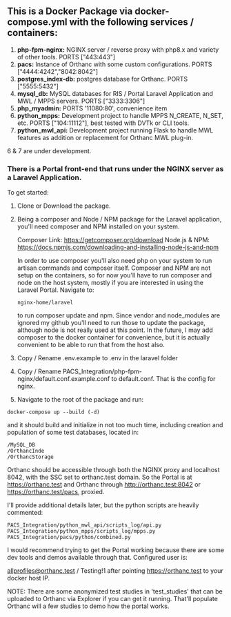 ## This is a Docker Package via docker-compose.yml with the following services / containers:

1.  **php-fpm-nginx:**  NGINX server / reverse proxy with php8.x and variety of other tools. PORTS ["443:443"]
2.  **pacs:**  Instance of Orthanc with some custom configurations. PORTS ["4444:4242","8042:8042"] 
3.  **postgres_index-db:**  postgres database for Orthanc. PORTS ["5555:5432"]
4.  **mysql_db:**  MySQL databases for RIS / Portal Laravel Application and MWL / MPPS servers.  PORTS ["3333:3306"]
5.  **php_myadmin:**  PORTS '11080:80', convenience item
6.  **python_mpps:**  Development project to handle MPPS N_CREATE, N_SET, etc.  PORTS ["104:11112"], best tested with DVTk or CLI tools.
7.  **python_mwl_api:**  Development project running Flask to handle MWL features as addition or replacement for Orthanc MWL plug-in.

6 & 7 are under development.

### There is a Portal front-end that runs under the NGINX server as a Laravel Application.

To get started:

1.  Clone or Download the package.
2.  Being a composer and Node / NPM package for the Laravel application, you'll need composer and NPM installed on your system.

    Composer Link:  https://getcomposer.org/download
    Node.js & NPM:  https://docs.npmjs.com/downloading-and-installing-node-js-and-npm
    
    In order to use composer you'll also need php on your system to run artisan commands and composer itself.  Composer and NPM are not setup on the containers,
    so for now you'll have to run composer and node on the host system, mostly if you are interested in using the Laravel Portal.  Navigate to:
    
    ```nginx-home/laravel```
    
    to run composer update and npm.  Since vendor and node_modules are ignored my github you'll need to run those to update the package, although node is not really
    used at this point.  In the future, I may add composer to the docker container for convenience, but it is actually convenient to be able to run that from the host
    also.
    
3.  Copy / Rename .env.example to .env in the laravel folder

4.  Copy / Rename PACS_Integration/php-fpm-nginx/default.conf.example.conf to default.conf.  That is the config for nginx.

4.  Navigate to the root of the package and run:
```
docker-compose up --build (-d)
```
and it should build and initialize in not too much time, including creation and population of some test databases, located in:
```
/MySQL_DB
/OrthancInde
/OrthancStorage
```
Orthanc should be accessible through both the NGINX proxy and localhost 8042, with the SSC set to orthanc.test domain.  So the Portal is at https://orthanc.test and Orthanc through http://orthanc.test:8042 or https://orthanc.test/pacs, proxied.

I'll provide additional details later, but the python scripts are heavily commented:
```
PACS_Integration/python_mwl_api/scripts_log/api.py
PACS_Integration/python_mpps/scripts_log/mpps.py
PACS_Integration/pacs/python/combined.py
```
I would recommend trying to get the Portal working because there are some dev tools and demos available through that.  Configured user is:

allprofiles@orthanc.test / Testing!1 after pointing https://orthanc.test to your docker host IP.

NOTE:  There are some anonymized test studies in 'test_studies' that can be uploaded to Orthanc via Explorer if you can get it running.  That'll populate Orthanc will a few studies to demo how the portal works.
